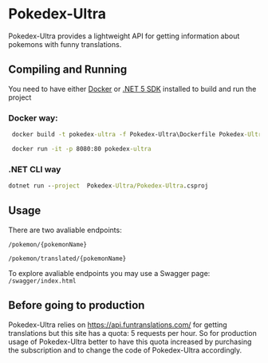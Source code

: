 # Pokedex-Ultra
Pokedex-Ultra provides a lightweight API for getting information about pokemons with funny translations.
## Compiling and Running
You need to have either [Docker](https://www.docker.com/) or [.NET 5 SDK](https://dotnet.microsoft.com/download/dotnet/5.0) installed to build and run the project
### Docker way:
```cmd
 docker build -t pokedex-ultra -f Pokedex-Ultra\Dockerfile Pokedex-Ultra

 docker run -it -p 8080:80 pokedex-ultra
```
### .NET CLI way
```cmd
dotnet run --project  Pokedex-Ultra/Pokedex-Ultra.csproj
```

## Usage
There are two avaliable endpoints:
```
/pokemon/{pokemonName}

​/pokemon​/translated​/{pokemonName}
```

To explore avaliable endpoints you may use a Swagger page: `/swagger/index.html`

## Before going to production
Pokedex-Ultra relies on https://api.funtranslations.com/ for getting translations but this site has a quota: 5 requests per hour. So for production usage of Pokedex-Ultra better to have this quota increased by purchasing the subscription and to change the code of Pokedex-Ultra accordingly.
